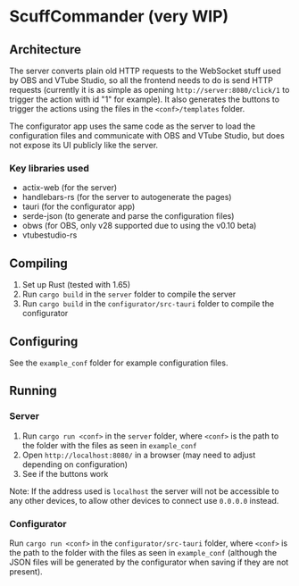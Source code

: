 # ScuffCommander (very WIP)

## Architecture
The server converts plain old HTTP requests to the WebSocket stuff used by OBS and VTube Studio, so all the frontend needs to do is send HTTP requests (currently it is as simple as opening `http://server:8080/click/1` to trigger the action with id "1" for example). It also generates the buttons to trigger the actions using the files in the `<conf>/templates` folder.

The configurator app uses the same code as the server to load the configuration files and communicate with OBS and VTube Studio, but does not expose its UI publicly like the server.

### Key libraries used
- actix-web (for the server)
- handlebars-rs (for the server to autogenerate the pages)
- tauri (for the configurator app)
- serde-json (to generate and parse the configuration files)
- obws (for OBS, only v28 supported due to using the v0.10 beta)
- vtubestudio-rs

## Compiling
1. Set up Rust (tested with 1.65)
2. Run `cargo build` in the `server` folder to compile the server
3. Run `cargo build` in the `configurator/src-tauri` folder to compile the configurator

## Configuring
See the `example_conf` folder for example configuration files.

## Running

### Server
1. Run `cargo run <conf>` in the `server` folder, where `<conf>` is the path to the folder with the files as seen in `example_conf`
2. Open `http://localhost:8080/` in a browser (may need to adjust depending on configuration)
3. See if the buttons work

Note: If the address used is `localhost` the server will not be accessible to any other devices, to allow other devices to connect use `0.0.0.0` instead.

### Configurator
Run `cargo run <conf>` in the `configurator/src-tauri` folder, where `<conf>` is the path to the folder with the files as seen in `example_conf` (although the JSON files will be generated by the configurator when saving if they are not present).
